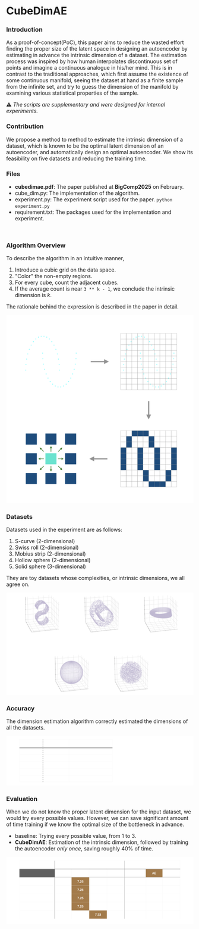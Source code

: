 # CubeDimAE



### Introduction


As a proof-of-concept(PoC), this paper aims to reduce the wasted effort finding the proper size of the latent space in designing an autoencoder by estimating in advance the intrinsic dimension of a dataset. The estimation process was inspired by how human interpolates discontinuous set of points and imagine a continuous analogue in his/her mind. This is in contrast to the traditional approaches, which first assume the existence of some continuous manifold, seeing the dataset at hand as a finite sample from the infinite set, and try to guess the dimension of the manifold by examining various statistical properties of the sample.

⚠️ *The scripts are supplementary and were designed for internal experiments.*



### Contribution


We propose a method to method to estimate the intrinsic dimension of a dataset, which is known to be the optimal latent dimension of an autoencoder, and automatically design an optimal autoencoder. We show its feasibility on five datasets and reducing the training time.



### Files


 - __**cubedimae.pdf**__: The paper published at **BigComp2025** on February.
 - cube_dim.py: The implementation of the algorithm.
 - experiment.py: The experiment script used for the paper. `python experiment.py`
 - requirement.txt: The packages used for the implementation and experiment.



&nbsp;
### Algorithm Overview


To describe the algorithm in an intuitive manner,

1. Introduce a cubic grid on the data space.
2. "Color" the non-empty regions.
4. For every cube, count the adjacent cubes.
5. If the average count is near `3 ** k - 1`, we conclude the intrinsic dimension is *k*.

The rationale behind the expression is described in the paper in detail.


!['readme_materials/readme_figures/overview.png' not found](readme_materials/readme_figures/overview.png)



### Datasets


Datasets used in the experiment are as follows:

1. S-curve (2-dimensional)
2. Swiss roll (2-dimensional)
3. Mobius strip (2-dimensional)
4. Hollow sphere (2-dimensional)
5. Solid sphere (3-dimensional)

They are toy datasets whose complexities, or intrinsic dimensions, we all agree on.


!['readme_materials/readme_figures/datasets.png' not found](readme_materials/readme_figures/datasets.png)



### Accuracy


The dimension estimation algorithm correctly estimated the dimensions of all the datasets.

!['readme_materials/readme_figures/accuracy.png' not found](readme_materials/readme_figures/accuracy.png)



### Evaluation


When we do not know the proper latent dimension for the input dataset, we would try every possible values. However, we can save significant amount of time training if we know the optimal size of the bottleneck in advance.

- baseline: Trying every possible value, from 1 to 3.
- **CubeDimAE**: Estimation of the intrinsic dimension, followed by training the autoencoder *only* *once*, saving roughly 40% of time.


!['readme_materials/readme_figures/evaluation.png' not found](readme_materials/readme_figures/evaluation.png)
